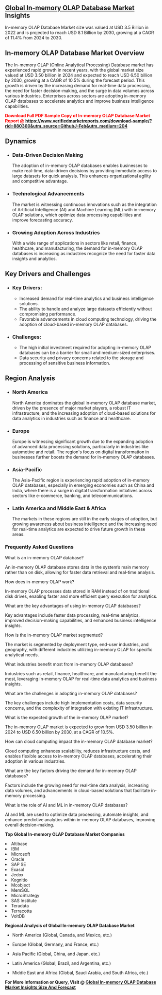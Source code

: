 <h2><a href="https://www.verifiedmarketreports.com/download-sample/?rid=880360&amp;utm_source=GithubJ&amp;utm_medium=204" target="_blank">Global In-memory OLAP Database Market</a> Insights</h2><p>In-memory OLAP Database Market size was valued at USD 3.5 Billion in 2022 and is projected to reach USD 8.1 Billion by 2030, growing at a CAGR of 11.4% from 2024 to 2030.</p><p> <h2>In-memory OLAP Database Market Overview</h2> <p>The In-memory OLAP (Online Analytical Processing) Database market has experienced rapid growth in recent years, with the global market size valued at USD 3.50 billion in 2024 and expected to reach USD 6.50 billion by 2030, growing at a CAGR of 10.5% during the forecast period. This growth is driven by the increasing demand for real-time data processing, the need for faster decision-making, and the surge in data volumes across various industries. Enterprises across sectors are adopting in-memory OLAP databases to accelerate analytics and improve business intelligence capabilities.</p> <p><strong><p><span class=""><span style="color: #ff0000;"><strong>Download Full PDF Sample Copy of In-memory OLAP Database Market Report</strong> @ </span><a href="https://www.verifiedmarketreports.com/download-sample/?rid=880360&amp;utm_source=GithubJ-Feb&amp;utm_medium=204" target="_blank">https://www.verifiedmarketreports.com/download-sample/?rid=880360&amp;utm_source=GithubJ-Feb&amp;utm_medium=204</a></span></p></strong></p> <h2>Dynamics</h2> <ul> <li><h3>Data-Driven Decision Making</h3> The adoption of in-memory OLAP databases enables businesses to make real-time, data-driven decisions by providing immediate access to large datasets for quick analysis. This enhances organizational agility and competitive advantage.</li> <li><h3>Technological Advancements</h3> The market is witnessing continuous innovations such as the integration of Artificial Intelligence (AI) and Machine Learning (ML) with in-memory OLAP solutions, which optimize data processing capabilities and improve forecasting accuracy.</li> <li><h3>Growing Adoption Across Industries</h3> With a wide range of applications in sectors like retail, finance, healthcare, and manufacturing, the demand for in-memory OLAP databases is increasing as industries recognize the need for faster data insights and analytics.</li> </ul> <h2>Key Drivers and Challenges</h2> <ul> <li><h3>Key Drivers:</h3> <ul> <li>Increased demand for real-time analytics and business intelligence solutions.</li> <li>The ability to handle and analyze large datasets efficiently without compromising performance.</li> <li>Favorable advancements in cloud computing technology, driving the adoption of cloud-based in-memory OLAP databases.</li> </ul> </li> <li><h3>Challenges:</h3> <ul> <li>The high initial investment required for adopting in-memory OLAP databases can be a barrier for small and medium-sized enterprises.</li> <li>Data security and privacy concerns related to the storage and processing of sensitive business information.</li> </ul> </li> </ul> <h2>Region Analysis</h2> <ul> <li><h3>North America</h3> North America dominates the global in-memory OLAP database market, driven by the presence of major market players, a robust IT infrastructure, and the increasing adoption of cloud-based solutions for data analytics in industries such as finance and healthcare.</li> <li><h3>Europe</h3> Europe is witnessing significant growth due to the expanding adoption of advanced data processing solutions, particularly in industries like automotive and retail. The region's focus on digital transformation in businesses further boosts the demand for in-memory OLAP databases.</li> <li><h3>Asia-Pacific</h3> The Asia-Pacific region is experiencing rapid adoption of in-memory OLAP databases, especially in emerging economies such as China and India, where there is a surge in digital transformation initiatives across sectors like e-commerce, banking, and telecommunications.</li> <li><h3>Latin America and Middle East & Africa</h3> The markets in these regions are still in the early stages of adoption, but growing awareness about business intelligence and the increasing need for real-time analytics are expected to drive future growth in these areas.</li> </ul> <h3>Frequently Asked Questions</h3> <p>What is an in-memory OLAP database?</p> <p>An in-memory OLAP database stores data in the system’s main memory rather than on disk, allowing for faster data retrieval and real-time analysis.</p> <p>How does in-memory OLAP work?</p> <p>In-memory OLAP processes data stored in RAM instead of on traditional disk drives, enabling faster and more efficient query execution for analytics.</p> <p>What are the key advantages of using in-memory OLAP databases?</p> <p>Key advantages include faster data processing, real-time analytics, improved decision-making capabilities, and enhanced business intelligence insights.</p> <p>How is the in-memory OLAP market segmented?</p> <p>The market is segmented by deployment type, end-user industries, and geography, with different industries utilizing in-memory OLAP for specific analytical needs.</p> <p>What industries benefit most from in-memory OLAP databases?</p> <p>Industries such as retail, finance, healthcare, and manufacturing benefit the most, leveraging in-memory OLAP for real-time data analytics and business insights.</p> <p>What are the challenges in adopting in-memory OLAP databases?</p> <p>The key challenges include high implementation costs, data security concerns, and the complexity of integration with existing IT infrastructure.</p> <p>What is the expected growth of the in-memory OLAP market?</p> <p>The in-memory OLAP market is expected to grow from USD 3.50 billion in 2024 to USD 6.50 billion by 2030, at a CAGR of 10.5%.</p> <p>How can cloud computing impact the in-memory OLAP database market?</p> <p>Cloud computing enhances scalability, reduces infrastructure costs, and enables flexible access to in-memory OLAP databases, accelerating their adoption in various industries.</p> <p>What are the key factors driving the demand for in-memory OLAP databases?</p> <p>Factors include the growing need for real-time data analysis, increasing data volumes, and advancements in cloud-based solutions that facilitate in-memory processing.</p> <p>What is the role of AI and ML in in-memory OLAP databases?</p> <p>AI and ML are used to optimize data processing, automate insights, and enhance predictive analytics within in-memory OLAP databases, improving overall decision-making.</p> </p><p><strong>Top Global In-memory OLAP Database Market Companies</strong></p><div data-test-id=""><p><li>Altibase</li><li> IBM</li><li> Microsoft</li><li> Oracle</li><li> SAP SE</li><li> Exasol</li><li> Jedox</li><li> Kognitio</li><li> Mcobject</li><li> MemSQL</li><li> MicroStrategy</li><li> SAS Institute</li><li> Teradata</li><li> Terracotta</li><li> VoltDB</li></p><div><strong>Regional Analysis of&nbsp;Global In-memory OLAP Database Market</strong></div><ul><li dir="ltr"><p dir="ltr">North America&nbsp;(Global, Canada, and Mexico, etc.)</p></li><li dir="ltr"><p dir="ltr">Europe (Global, Germany, and France, etc.)</p></li><li dir="ltr"><p dir="ltr">Asia Pacific&nbsp;(Global, China, and Japan, etc.)</p></li><li dir="ltr"><p dir="ltr">Latin America&nbsp;(Global, Brazil, and Argentina, etc.)</p></li><li dir="ltr">Middle East and Africa&nbsp;(Global, Saudi Arabia, and South Africa, etc.)</li></ul><p><strong>For More Information or Query, Visit @&nbsp;</strong><strong><a href="https://www.verifiedmarketreports.com/product/in-memory-olap-database-market/?utm_source=GithubJ&amp;utm_medium=204" target="_blank">Global In-memory OLAP Database Market Insights Size And Forecast</a></strong></p></div>
